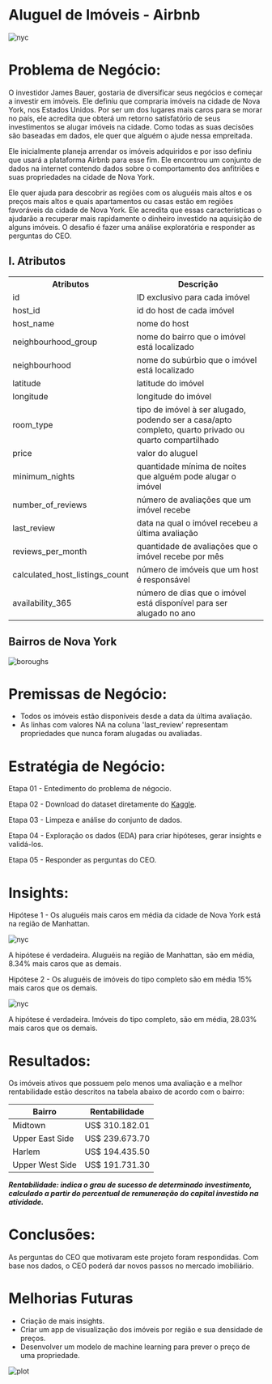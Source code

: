 # Aluguel de Imóveis - Airbnb
  
![nyc](real-state.jpg)

# Problema de Negócio:

O investidor James Bauer, gostaria de diversificar seus negócios e começar a investir em imóveis. Ele definiu que compraria imóveis na cidade de Nova York, nos Estados Unidos. Por ser um dos lugares mais caros para se morar no país, ele acredita que obterá um retorno satisfatório de seus investimentos se alugar imóveis na cidade. Como todas as suas decisões são baseadas em dados, ele quer que alguém o ajude nessa empreitada.

Ele inicialmente planeja arrendar os imóveis adquiridos e por isso definiu que usará a plataforma Airbnb para esse fim. Ele encontrou um conjunto de dados na internet contendo dados sobre o comportamento dos anfitriões e suas propriedades na cidade de Nova York.

Ele quer ajuda para descobrir as regiões com os aluguéis mais altos e os preços mais altos e quais apartamentos ou casas estão em regiões favoráveis da cidade de Nova York. Ele acredita que essas características o ajudarão a recuperar mais rapidamente o dinheiro investido na aquisição de alguns imóveis. O desafio é fazer uma análise exploratória e responder as perguntas do CEO.


## I. Atributos

<table style="width:100%">
<tr><th>Atributos</th><th>Descrição</th></tr>
<tr><td>id</td><td>ID exclusivo para cada imóvel</td></tr>
<tr><td>host_id</td><td>id do host de cada imóvel</td></tr>
<tr><td>host_name</td><td>nome do host</td></tr>
<tr><td>neighbourhood_group</td><td>nome do bairro que o imóvel está localizado</td></tr>
<tr><td>neighbourhood</td><td>nome do subúrbio que o imóvel está localizado</td></tr>
<tr><td>latitude</td><td>latitude do imóvel</td></tr>
<tr><td>longitude</td><td>longitude do imóvel</td></tr>
<tr><td>room_type</td><td>tipo de imóvel à ser alugado, podendo ser a casa/apto completo, quarto privado ou quarto compartilhado</td></tr>
<tr><td>price</td><td>valor do aluguel</td></tr>
<tr><td>minimum_nights</td><td>quantidade mínima de noites que alguém pode alugar o imóvel</td></tr>
<tr><td>number_of_reviews</td><td>número de avaliações que um imóvel recebe</td></tr>
<tr><td>last_review</td><td>data na qual o imóvel recebeu a última avaliação</td></tr>
<tr><td>reviews_per_month</td><td>quantidade de avaliações que o imóvel recebe por mês</td></tr>
<tr><td>calculated_host_listings_count</td><td>número de imóveis que um host é responsável</td></tr>
<tr><td>availability_365</td><td>número de dias que o imóvel está disponível para ser alugado no ano</td></tr>
</table>

## Bairros de Nova York

![boroughs](nyc_boroughs.jpeg)

# Premissas de Negócio:

* Todos os imóveis estão disponíveis desde a data da última avaliação.
* As linhas com valores NA na coluna 'last_review' representam propriedades que nunca foram alugadas ou avaliadas.

# Estratégia de Negócio:

Etapa 01 - Entedimento do problema de négocio.

Etapa 02 - Download do dataset diretamente do <a href="https://www.kaggle.com/datasets/dgomonov/new-york-city-airbnb-open-data" target="_blank">Kaggle</a>.

Etapa 03 - Limpeza e análise do conjunto de dados.

Etapa 04 - Exploração os dados (EDA) para criar hipóteses, gerar insights e validá-los.

Etapa 05 - Responder as perguntas do CEO.

# Insights:

Hipótese 1 - Os aluguéis mais caros em média da cidade de Nova York está na região de Manhattan.

![nyc](img/h1.png)

A hipótese é verdadeira. Aluguéis na região de Manhattan, são em média, 8.34% mais caros que as demais.

Hipótese 2 - Os aluguéis de imóveis do tipo completo são em média 15% mais caros que os demais.

![nyc](img/h2.png)

A hipótese é verdadeira. Imóveis do tipo completo, são em média, 28.03% mais caros que os demais.

# Resultados: 

Os imóveis ativos que possuem pelo menos uma avaliação e a melhor rentabilidade estão descritos na tabela abaixo de acordo com o bairro:

|      __Bairro__       |   __Rentabilidade__  |
| --------------------- | ---------------------| 
|       Midtown         |    US$ 310.182.01    |
|    Upper East Side    |    US$ 239.673.70    | 
|       Harlem          |    US$ 194.435.50    |
|    Upper West Side    |    US$ 191.731.30    |

***Rentabilidade: indica o grau de sucesso de determinado investimento, calculado a partir do percentual de remuneração do capital investido na atividade.***

# Conclusões:

As perguntas do CEO que motivaram este projeto foram respondidas. Com base nos dados, o CEO poderá dar novos passos no mercado imobiliário.

# Melhorias Futuras

* Criação de mais insights.
* Criar um app de visualização dos imóveis por região e sua densidade de preços.
* Desenvolver um modelo de machine learning para prever o preço de uma propriedade.

![plot](img/plot-map.png)
